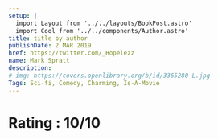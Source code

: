 ```yaml
---
setup: |
  import Layout from '../../layouts/BookPost.astro'
  import Cool from '../../components/Author.astro'
title: title by author
publishDate: 2 MAR 2019
href: https://twitter.com/_Hopelezz
name: Mark Spratt
description: 
# img: https://covers.openlibrary.org/b/id/3365280-L.jpg
Tags: Sci-fi, Comedy, Charming, Is-A-Movie
---
```


# Rating : 10/10